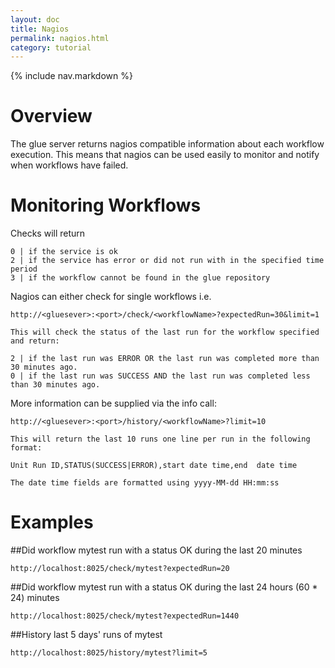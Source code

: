 ```yaml
---
layout: doc
title: Nagios
permalink: nagios.html
category: tutorial
---
```



{% include nav.markdown %}

# Overview

The glue server returns nagios compatible information about each workflow execution.
This means that nagios can be used easily to monitor and notify when workflows have failed.

# Monitoring Workflows


 Checks will return 
 
	0 | if the service is ok
	2 | if the service has error or did not run with in the specified time period
	3 | if the workflow cannot be found in the glue repository
  
  
 Nagios can either check for single workflows i.e.
 
	http://<gluesever>:<port>/check/<workflowName>?expectedRun=30&limit=1
  
	This will check the status of the last run for the workflow specified and return:
  
	2 | if the last run was ERROR OR the last run was completed more than 30 minutes ago.
	0 | if the last run was SUCCESS AND the last run was completed less than 30 minutes ago.
   
 More information can be supplied via the info call:
 
	http://<gluesever>:<port>/history/<workflowName>?limit=10
  
	This will return the last 10 runs one line per run in the following format:
  
	Unit Run ID,STATUS(SUCCESS|ERROR),start date time,end  date time
	
	The date time fields are formatted using yyyy-MM-dd HH:mm:ss
	
# Examples

##Did workflow mytest run with a status OK during the last 20 minutes

	http://localhost:8025/check/mytest?expectedRun=20
  
##Did workflow mytest run with a status OK during the last 24 hours (60 * 24) minutes

	http://localhost:8025/check/mytest?expectedRun=1440
 
##History last 5 days' runs of mytest
 
    http://localhost:8025/history/mytest?limit=5
  
 
 
 

 